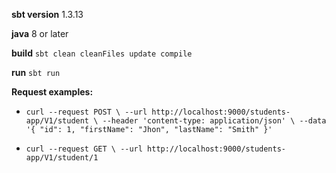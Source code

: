 **sbt version** 1.3.13

**java** 8 or later

**build** `sbt clean cleanFiles update compile`

**run** `sbt run`

**Request examples:**

- `curl --request POST \
   --url http://localhost:9000/students-app/V1/student \
   --header 'content-type: application/json' \
   --data '{
 	"id": 1,
   "firstName": "Jhon",
   "lastName": "Smith"
 }'`
 
 - `curl --request GET \
    --url http://localhost:9000/students-app/V1/student/1`